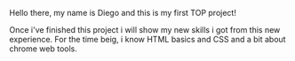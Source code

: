 Hello there, my name is Diego and this is my first TOP project!

Once i've finished this project i will show my new skills i got from this new experience. For the time beig, i know HTML basics and CSS and a bit about chrome web tools.